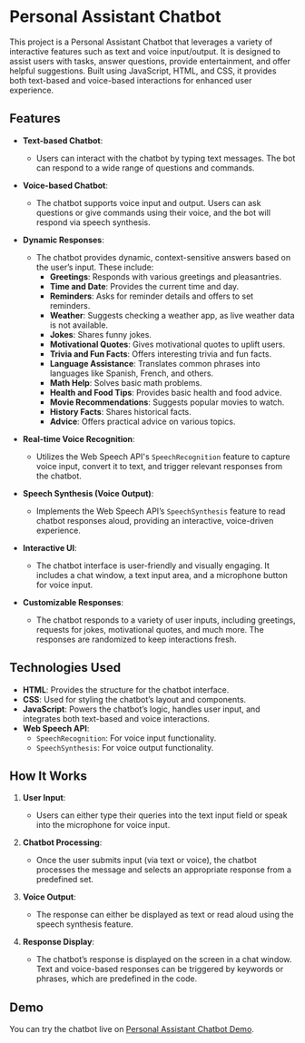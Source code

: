 # Personal Assistant Chatbot

This project is a Personal Assistant Chatbot that leverages a variety of interactive features such as text and voice input/output. It is designed to assist users with tasks, answer questions, provide entertainment, and offer helpful suggestions. Built using JavaScript, HTML, and CSS, it provides both text-based and voice-based interactions for enhanced user experience.

## Features

- **Text-based Chatbot**: 
  - Users can interact with the chatbot by typing text messages. The bot can respond to a wide range of questions and commands.
  
- **Voice-based Chatbot**:
  - The chatbot supports voice input and output. Users can ask questions or give commands using their voice, and the bot will respond via speech synthesis.
  
- **Dynamic Responses**:
  - The chatbot provides dynamic, context-sensitive answers based on the user’s input. These include:
    - **Greetings**: Responds with various greetings and pleasantries.
    - **Time and Date**: Provides the current time and day.
    - **Reminders**: Asks for reminder details and offers to set reminders.
    - **Weather**: Suggests checking a weather app, as live weather data is not available.
    - **Jokes**: Shares funny jokes.
    - **Motivational Quotes**: Gives motivational quotes to uplift users.
    - **Trivia and Fun Facts**: Offers interesting trivia and fun facts.
    - **Language Assistance**: Translates common phrases into languages like Spanish, French, and others.
    - **Math Help**: Solves basic math problems.
    - **Health and Food Tips**: Provides basic health and food advice.
    - **Movie Recommendations**: Suggests popular movies to watch.
    - **History Facts**: Shares historical facts.
    - **Advice**: Offers practical advice on various topics.
  
- **Real-time Voice Recognition**:
  - Utilizes the Web Speech API's `SpeechRecognition` feature to capture voice input, convert it to text, and trigger relevant responses from the chatbot.
  
- **Speech Synthesis (Voice Output)**:
  - Implements the Web Speech API’s `SpeechSynthesis` feature to read chatbot responses aloud, providing an interactive, voice-driven experience.
  
- **Interactive UI**:
  - The chatbot interface is user-friendly and visually engaging. It includes a chat window, a text input area, and a microphone button for voice input.
  
- **Customizable Responses**:
  - The chatbot responds to a variety of user inputs, including greetings, requests for jokes, motivational quotes, and much more. The responses are randomized to keep interactions fresh.

## Technologies Used

- **HTML**: Provides the structure for the chatbot interface.
- **CSS**: Used for styling the chatbot’s layout and components.
- **JavaScript**: Powers the chatbot’s logic, handles user input, and integrates both text-based and voice interactions.
- **Web Speech API**:
  - `SpeechRecognition`: For voice input functionality.
  - `SpeechSynthesis`: For voice output functionality.

## How It Works

1. **User Input**:
   - Users can either type their queries into the text input field or speak into the microphone for voice input.
   
2. **Chatbot Processing**:
   - Once the user submits input (via text or voice), the chatbot processes the message and selects an appropriate response from a predefined set.
   
3. **Voice Output**:
   - The response can either be displayed as text or read aloud using the speech synthesis feature.
   
4. **Response Display**:
   - The chatbot’s response is displayed on the screen in a chat window. Text and voice-based responses can be triggered by keywords or phrases, which are predefined in the code.


## Demo

You can try the chatbot live on [Personal Assistant Chatbot Demo](https://rahul9766.github.io/Personal-Assistant-Chatbot/).
